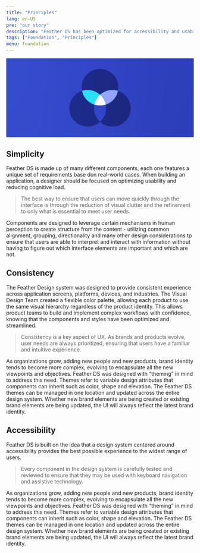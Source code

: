 ```yaml
---
title: "Principles"
lang: en-US
pre: "our story"
description: "Feather DS has been optimized for accessibility and usability to providing an engaging, immersive experience for all users."
tags: ["Foundation", "Principles"]
menu: foundation
---
```


<style lang="scss">

 .feather-styles blockquote.quote-primary{
    border-left:2px solid var(--feather-primary);
    color:var(--feather-primary) ;
    margin-bottom:2rem;
    padding-top:0.5rem;
    padding-bottom:0.5rem;
  }


</style>

![Principles cover image](./images/PRINCIPLES_BANNER@2x.png)

## Simplicity

Feather DS is made up of many different components, each one features a unique set of requirements base don real-world cases. When building an application, a designer should be focused on optimizing usability and reducing cognitive load.

<blockquote class="quote-primary">The best way to ensure that users can move quickly through the interface is through the reduction of visual clutter and the refinement to only what is essential to meet user needs.</blockquote>

Components are designed to leverage certain mechanisms in human perception to create structure from the content - utilizing common alignment, grouping, directionality and many other design considerations tp ensure that users are able to interpret and interact with information without having to figure out which interface elements are important and which are not.

## Consistency

The Feather Design system was designed to provide consistent experience across application screens, platforms, devices, and industries. The Visual Design Team created a flexible color palette, allowing each product to use the same visual hierarchy regardless of the product identity. This allows product teams to build and implement complex workflows with confidence, knowing that the components and styles have been optimized and streamlined.

<blockquote class="quote-primary">Consistency is a key aspect of UX. As brands and products evolve, user needs are always prioritized, ensuring that users have a familiar and intuitive experience.</blockquote>

As organizations grow, adding new people and new products, brand identity tends to become more complex, evolving to encapsulate all the new viewpoints and objectives. Feather DS was designed with “theming” in mind to address this need. Themes refer to variable design attributes that components can inherit such as color, shape and elevation. The Feather DS themes can be managed in one location and updated across the entire design system. Whether new brand elements are being created or existing brand elements are being updated, the UI will always reflect the latest brand identity.

## Accessibility

Feather DS is built on the idea that a design system centered around accessibility provides the best possible experience to the widest range of users.

<blockquote class="quote-primary">Every component in the design system is carefully tested and reviewed to ensure that they may be used with keyboard navigation and assistive technology.</blockquote>

As organizations grow, adding new people and new products, brand identity tends to become more complex, evolving to encapsulate all the new viewpoints and objectives. Feather DS was designed with “theming” in mind to address this need. Themes refer to variable design attributes that components can inherit such as color, shape and elevation. The Feather DS themes can be managed in one location and updated across the entire design system. Whether new brand elements are being created or existing brand elements are being updated, the UI will always reflect the latest brand identity.
